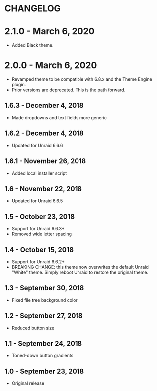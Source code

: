 # CHANGELOG

# 2.1.0 - March 6, 2020

- Added Black theme.

# 2.0.0 - March 6, 2020

- Revamped theme to be compatible with 6.8.x and the Theme Engine plugin.
- Prior versions are deprecated. This is the path forward.

## 1.6.3 - December 4, 2018

- Made dropdowns and text fields more generic

## 1.6.2 - December 4, 2018

- Updated for Unraid 6.6.6

## 1.6.1 - November 26, 2018

- Added local installer script

## 1.6 - November 22, 2018

- Updated for Unraid 6.6.5

## 1.5 - October 23, 2018

- Support for Unraid 6.6.3+
- Removed wide letter spacing

## 1.4 - October 15, 2018

- Support for Unraid 6.6.2+
- BREAKING CHANGE: this theme now overwrites the default Unraid "White" theme. Simply reboot Unraid to restore the original theme.

## 1.3 - September 30, 2018

- Fixed file tree background color


## 1.2 - September 27, 2018

- Reduced button size


## 1.1 - September 24, 2018

- Toned-down button gradients


## 1.0 - September 23, 2018

- Original release

